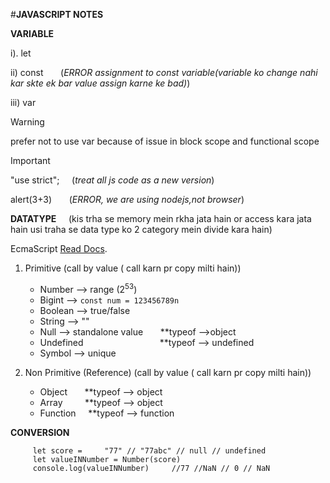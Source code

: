 #**JAVASCRIPT NOTES**

**VARIABLE**

i). let

ii) const &nbsp; &nbsp; &nbsp; (*ERROR assignment to const variable(variable ko change nahi kar skte ek bar value assign karne ke bad)*)

iii) var
> [!WARNING]
> prefer not to use var because of issue in block scope and functional scope

>[!IMPORTANT]
>"use strict"; &nbsp; &nbsp;    (*treat all js code as a new version*)
>
> alert(3+3)   &nbsp; &nbsp;  &nbsp;    (*ERROR, we are using nodejs,not browser*)


**DATATYPE** &nbsp;  &nbsp; (kis trha se memory mein rkha jata hain or access kara jata hain usi traha se data type ko 2 category mein divide kara hain)

EcmaScript [Read Docs](https://ecma-international.org/publications-and-standards/standards/ecma-262/).

1. Primitive  (call by value ( call karn pr copy milti hain))
     - Number       --> range (2<sup>53</sup>)
     - Bigint      --> ```const num = 123456789n```
     - Boolean     --> true/false
     - String      --> ""
     - Null        --> standalone value   &nbsp; &nbsp; &nbsp; **typeof -->object
     - Undefined      &nbsp; &nbsp; &nbsp; &nbsp; &nbsp;  &nbsp; &nbsp; &nbsp; &nbsp; &nbsp; &nbsp; &nbsp; &nbsp; &nbsp; &nbsp; **typeof --> undefined
     - Symbol      --> unique

1. Non Primitive (Reference)  (call by value ( call karn pr copy milti hain))
     - Object      &nbsp; &nbsp; &nbsp; **typeof --> object
     - Array       &nbsp; &nbsp; &nbsp; &nbsp; **typeof --> object
     - Function    &nbsp; &nbsp; **typeof --> function

**CONVERSION**
```
     let score =     "77" // "77abc" // null // undefined
     let valueINNumber = Number(score)
     console.log(valueINNumber)     //77 //NaN // 0 // NaN
```


  




